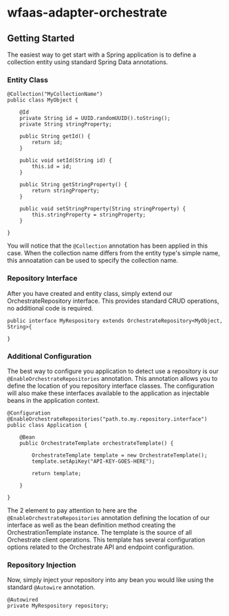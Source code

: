 # wfaas-adapter-orchestrate

## Getting Started

The easiest way to get start with a Spring application is to define a collection entity using standard Spring Data annotations.

### Entity Class

	@Collection("MyCollectionName")
	public class MyObject {
	    
	    @Id
	    private String id = UUID.randomUUID().toString();
	    private String stringProperty;
	
	    public String getId() {
	        return id;
	    }
	
	    public void setId(String id) {
	        this.id = id;
	    }
	    
	    public String getStringProperty() {
	        return stringProperty;
	    }
	
	    public void setStringProperty(String stringProperty) {
	        this.stringProperty = stringProperty;
	    }
	
	}

You will notice that the `@Collection` annotation has been applied in this case. When the collection name differs from the entity type's simple name, this annoatation can be used to specify the collection name.

### Repository Interface

After you have created and entity class, simply extend our OrchestrateRepository interface. This provides standard CRUD operations, no additional code is required.

	public interface MyRespository extends OrchestrateRepository<MyObject, String>{

	}

### Additional Configuration

The best way to configure you application to detect use a repository is our `@EnableOrchestrateRepositories` annotation. This annotation allows you to define the location of you repository interface classes. The configuration will also make these interfaces available to the application as injectable beans in the application context.

    @Configuration
    @EnableOrchestrateRepositories("path.to.my.repository.interface")
    public class Application {
        
        @Bean
        public OrchestrateTemplate orchestrateTemplate() {
            
            OrchestrateTemplate template = new OrchestrateTemplate();
            template.setApiKey("API-KEY-GOES-HERE");
            
            return template;
        
        }
        
    } 

The 2 element to pay attention to here are the `@EnableOrchestrateRepositories` annotation defining the location of our interface as well as the bean definition method creating the OrchestrationTemplate instance. The template is the source of all Orchestrate client operations. This template has several configuration options related to the Orchestrate API and endpoint configuration.

### Repository Injection

Now, simply inject your repository into any bean you would like using the standard `@Autowire` annotation.

    @Autowired
    private MyRespository repository;